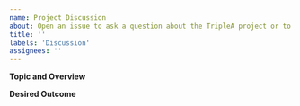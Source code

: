```yaml
---
name: Project Discussion
about: Open an issue to ask a question about the TripleA project or to propose a change to how the project operates.
title: ''
labels: 'Discussion'
assignees: ''
---
```


**Topic and Overview**
<!-- What would you like to discuss? -->


**Desired Outcome**
<!-- 
    What would you like to be the main outcome from this discussion?
    Should a decision be made? Question answered? A new process adopted?
-->


